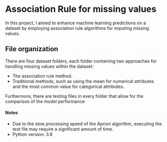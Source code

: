 # Association Rule for missing values
In this project, I aimed to enhance machine learning predictions on a dataset by employing association rule algorithms for imputing missing values.


## File organization
There are four dataset folders, each folder containing two  approaches for handling missing values within the dataset:
-  The association rule method.
-  Traditional methods, such as using the mean for numerical attributes and the most common value for categorical attributes.

Furthermore, there are testing files in every folder that allow for the comparison of the model performance·


#### Notes
- Due to the slow processing speed of the Apriori algorithm, executing the test file may require a significant amount of time.
- Python version: 3.8

